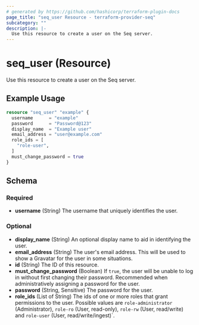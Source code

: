 ```yaml
---
# generated by https://github.com/hashicorp/terraform-plugin-docs
page_title: "seq_user Resource - terraform-provider-seq"
subcategory: ""
description: |-
  Use this resource to create a user on the Seq server.
---
```


# seq_user (Resource)

Use this resource to create a user on the Seq server.

## Example Usage

```terraform
resource "seq_user" "example" {
  username      = "example"
  password      = "Password@123"
  display_name  = "Example user"
  email_address = "user@example.com"
  role_ids = [
    "role-user",
  ]
  must_change_password = true
}
```

<!-- schema generated by tfplugindocs -->
## Schema

### Required

- **username** (String) The username that uniquely identifies the user.

### Optional

- **display_name** (String) An optional display name to aid in identifying the user.
- **email_address** (String) The user's email address. This will be used to show a Gravatar for the user in some situations.
- **id** (String) The ID of this resource.
- **must_change_password** (Boolean) If `true`, the user will be unable to log in without first changing their password. Recommended when administratively assigning a password for the user.
- **password** (String, Sensitive) The password for the user.
- **role_ids** (List of String) The ids of one or more roles that grant permissions to the user. Possible values are `role-administrator` (Administrator), `role-ro` (User, read-only), `role-rw` (User, read/write) and `role-user` (User, read/write/ingest)`.


